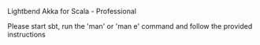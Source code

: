 Lightbend Akka for Scala - Professional

Please start sbt, run the 'man' or 'man e' command and follow the provided
instructions
